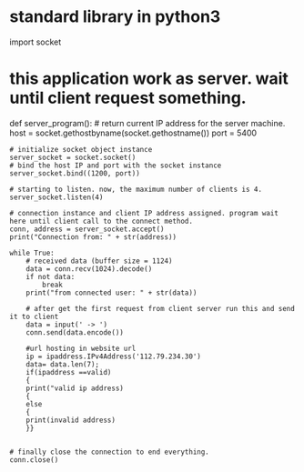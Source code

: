 # standard library in python3
import socket


# this application work as server. wait until client request something.
def server_program():
    # return current IP address for the server machine.
    host = socket.gethostbyname(socket.gethostname())
    port = 5400

    # initialize socket object instance
    server_socket = socket.socket()
    # bind the host IP and port with the socket instance
    server_socket.bind((1200, port))

    # starting to listen. now, the maximum number of clients is 4.
    server_socket.listen(4)

    # connection instance and client IP address assigned. program wait here until client call to the connect method.
    conn, address = server_socket.accept()
    print("Connection from: " + str(address))

    while True:
        # received data (buffer size = 1124)
        data = conn.recv(1024).decode()
        if not data:
            break
        print("from connected user: " + str(data))

        # after get the first request from client server run this and send it to client
        data = input(' -> ')
        conn.send(data.encode())

        #url hosting in website url
        ip = ipaddress.IPv4Address('112.79.234.30')
        data= data.len(7);
        if(ipaddress ==valid)
        {
        print("valid ip address)
        {
        else
        {
        print(invalid address)
        }}
        

    # finally close the connection to end everything.
    conn.close()

